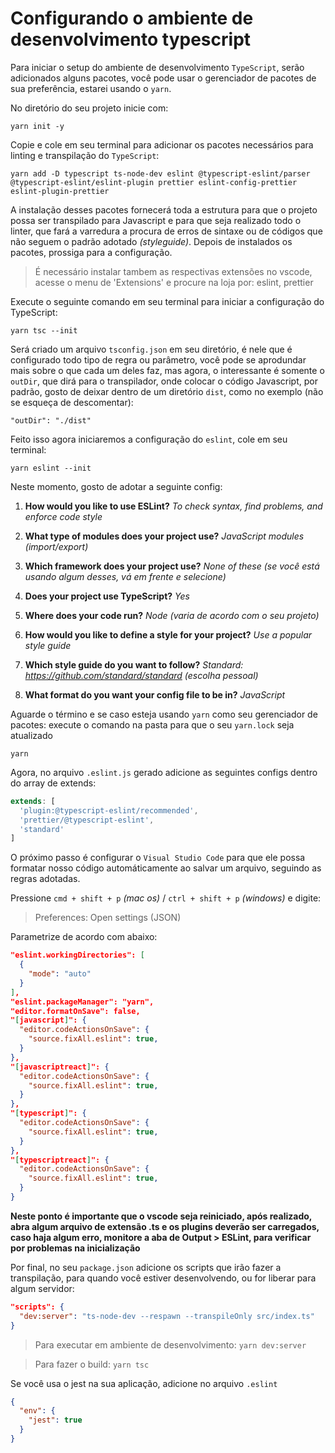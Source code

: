 # Configurando o ambiente de desenvolvimento typescript

Para iniciar o setup do ambiente de desenvolvimento `TypeScript`, serão adicionados alguns pacotes, você pode usar o gerenciador de pacotes de sua preferência, estarei usando o `yarn`.

No diretório do seu projeto inicie com:

    yarn init -y

Copie e cole em seu terminal para adicionar os pacotes necessários para linting e transpilação do `TypeScript`:

    yarn add -D typescript ts-node-dev eslint @typescript-eslint/parser @typescript-eslint/eslint-plugin prettier eslint-config-prettier eslint-plugin-prettier

A instalação desses pacotes fornecerá toda a estrutura para que o projeto possa ser transpilado para Javascript e para que seja realizado todo o linter, que fará a varredura a procura de erros de sintaxe ou de códigos que não seguem o padrão adotado _(styleguide)_. Depois de instalados os pacotes, prossiga para a configuração.

> É necessário instalar tambem as respectivas extensões no vscode, acesse o menu de 'Extensions' e procure na loja por: eslint, prettier

Execute o seguinte comando em seu terminal para iniciar a configuração do TypeScript:

    yarn tsc --init

Será criado um arquivo `tsconfig.json` em seu diretório, é nele que é configurado todo tipo de regra ou parâmetro, você pode se aprodundar mais sobre o que cada um deles faz, mas agora, o interessante é somente o `outDir`, que dirá para o transpilador, onde colocar o código Javascript, por padrão, gosto de deixar dentro de um diretório `dist`, como no exemplo (não se esqueça de descomentar):

    "outDir": "./dist"

Feito isso agora iniciaremos a configuração do `eslint`, cole em seu terminal:

    yarn eslint --init

Neste momento, gosto de adotar a seguinte config:

1. **How would you like to use ESLint?** _To check syntax, find problems, and enforce code style_

2. **What type of modules does your project use?** _JavaScript modules (import/export)_

3)  **Which framework does your project use?** _None of these (se você está usando algum desses, vá em frente e selecione)_

4)  **Does your project use TypeScript?** _Yes_

5)  **Where does your code run?** _Node (varia de acordo com o seu projeto)_

6)  **How would you like to define a style for your project?** _Use a popular style guide_

7)  **Which style guide do you want to follow?** _Standard: https://github.com/standard/standard (escolha pessoal)_

8)  **What format do you want your config file to be in?** _JavaScript_

Aguarde o término e se caso esteja usando `yarn` como seu gerenciador de pacotes: execute o comando na pasta para que o seu `yarn.lock` seja atualizado

    yarn

Agora, no arquivo `.eslint.js` gerado adicione as seguintes configs dentro do array de extends:

```javascript
extends: [
  'plugin:@typescript-eslint/recommended',
  'prettier/@typescript-eslint',
  'standard'
]
```

O próximo passo é configurar o `Visual Studio Code` para que ele possa formatar nosso código automáticamente ao salvar um arquivo, seguindo as regras adotadas.

Pressione `cmd + shift + p` _(mac os)_ / `ctrl + shift + p` _(windows)_ e digite:

> Preferences: Open settings (JSON)

Parametrize de acordo com abaixo:

```JSON
"eslint.workingDirectories": [
  {
    "mode": "auto"
  }
],
"eslint.packageManager": "yarn",
"editor.formatOnSave": false,
"[javascript]": {
  "editor.codeActionsOnSave": {
    "source.fixAll.eslint": true,
  }
},
"[javascriptreact]": {
  "editor.codeActionsOnSave": {
    "source.fixAll.eslint": true,
  }
},
"[typescript]": {
  "editor.codeActionsOnSave": {
    "source.fixAll.eslint": true,
  }
},
"[typescriptreact]": {
  "editor.codeActionsOnSave": {
    "source.fixAll.eslint": true,
  }
}
```

**Neste ponto é importante que o vscode seja reiniciado, após realizado, abra algum arquivo de extensão .ts e os plugins deverão ser carregados, caso haja algum erro, monitore a aba de Output > ESLint, para verificar por problemas na inicialização**

Por final, no seu `package.json` adicione os scripts que irão fazer a transpilação, para quando você estiver desenvolvendo, ou for liberar para algum servidor:

```JSON
"scripts": {
  "dev:server": "ts-node-dev --respawn --transpileOnly src/index.ts"
}
```

> Para executar em ambiente de desenvolvimento: `yarn dev:server`

> Para fazer o build: `yarn tsc` 

Se você usa o jest na sua aplicação, adicione no arquivo `.eslint`

```json
{
  "env": {
    "jest": true
  }
}
```
